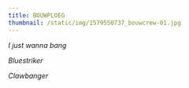 ```yaml
---
title: BOUWPLOEG
thumbnail: /static/img/1579550737_bouwcrew-01.jpg
---
```

*I﻿ just wanna bang*

*B﻿luestriker*

*Clawbanger*